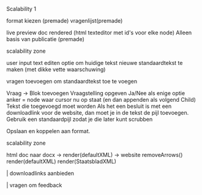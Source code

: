 Scalability 1

format kiezen (premade)
vragenlijst(premade)

live preview doc rendered (html texteditor met id's voor elke node)
    Alleen basis van publicatie (premade) 

scalability zone

user input
    text editen
    optie om huidige tekst nieuwe standaardtekst te maken (met dikke vette waarschuwing)

   vragen toevoegen om standaardtekst toe te voegen
        
   Vraag -> Blok toevoegen
            Vraagstelling opgeven
            Ja/Nee als enige optie
            anker = node waar cursor nu op staat (en dan appenden als volgend Child)
            Tekst die toegevoegd moet worden
                Als het een besluit is met een downloadlink voor de website, dan moet je in de tekst de pijl toevoegen. 
                Gebruik een standaardpijl zodat je die later kunt scrubben
    
   Opslaan en koppelen aan format.   

scalability zone

html doc naar docx ->
    render(defaultXML) -> website
    removeArrows()
    render(defaultXML)
    render(StaatsbladXML)

|   downloadlinks aanbieden

|   vragen om feedback


